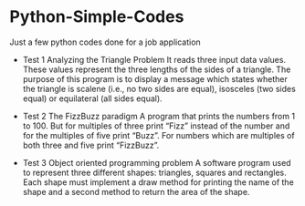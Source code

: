 # Python-Simple-Codes
Just a few python codes done for a job application

* Test 1
Analyzing the Triangle Problem
It reads three input data values. These values represent the three lengths of the sides of a triangle.
The purpose of this program is to display a message which states whether the triangle is
scalene (i.e., no two sides are equal), isosceles (two sides equal) or equilateral (all sides equal).

* Test 2
The FizzBuzz paradigm
A program that prints the numbers from 1 to 100. But for multiples of three print “Fizz” instead of the number and for the multiples of five print “Buzz”. For numbers which are multiples of both three and five print “FizzBuzz”.

* Test 3
Object oriented programming problem
A software program used to represent three different shapes: triangles, squares and rectangles. Each shape must implement a draw method for printing the name of the shape and a second method to return the area of the shape.
